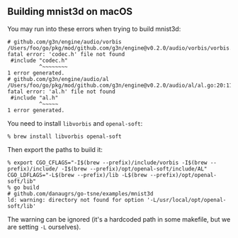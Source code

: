 ## Building mnist3d on macOS

You may run into these errors when trying to build mnist3d:

```
# github.com/g3n/engine/audio/vorbis
/Users/foo/go/pkg/mod/github.com/g3n/engine@v0.2.0/audio/vorbis/vorbis.go:19:11: fatal error: 'codec.h' file not found
 #include "codec.h"
          ^~~~~~~~~
1 error generated.
# github.com/g3n/engine/audio/al
/Users/foo/go/pkg/mod/github.com/g3n/engine@v0.2.0/audio/al/al.go:20:11: fatal error: 'al.h' file not found
 #include "al.h"
          ^~~~~~
1 error generated.
```

You need to install `libvorbis` and `openal-soft`:

```
% brew install libvorbis openal-soft
```

Then export the paths to build it:

```
% export CGO_CFLAGS="-I$(brew --prefix)/include/vorbis -I$(brew --prefix)/include/ -I$(brew --prefix)/opt/openal-soft/include/AL" CGO_LDFLAGS="-L$(brew --prefix)/lib -L$(brew --prefix)/opt/openal-soft/lib"
% go build
# github.com/danaugrs/go-tsne/examples/mnist3d
ld: warning: directory not found for option '-L/usr/local/opt/openal-soft/lib'
```

The warning can be ignored (it's a hardcoded path in some makefile, but we are setting `-L` ourselves).
